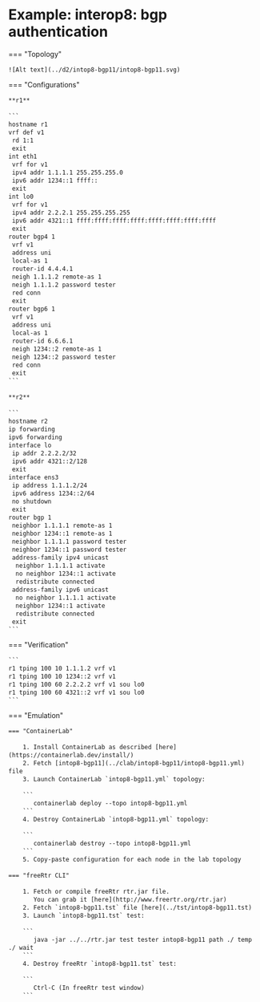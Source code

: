 # Example: interop8: bgp authentication

=== "Topology"

    ![Alt text](../d2/intop8-bgp11/intop8-bgp11.svg)

=== "Configurations"

    **r1**

    ```
    hostname r1
    vrf def v1
     rd 1:1
     exit
    int eth1
     vrf for v1
     ipv4 addr 1.1.1.1 255.255.255.0
     ipv6 addr 1234::1 ffff::
     exit
    int lo0
     vrf for v1
     ipv4 addr 2.2.2.1 255.255.255.255
     ipv6 addr 4321::1 ffff:ffff:ffff:ffff:ffff:ffff:ffff:ffff
     exit
    router bgp4 1
     vrf v1
     address uni
     local-as 1
     router-id 4.4.4.1
     neigh 1.1.1.2 remote-as 1
     neigh 1.1.1.2 password tester
     red conn
     exit
    router bgp6 1
     vrf v1
     address uni
     local-as 1
     router-id 6.6.6.1
     neigh 1234::2 remote-as 1
     neigh 1234::2 password tester
     red conn
     exit
    ```

    **r2**

    ```
    hostname r2
    ip forwarding
    ipv6 forwarding
    interface lo
     ip addr 2.2.2.2/32
     ipv6 addr 4321::2/128
     exit
    interface ens3
     ip address 1.1.1.2/24
     ipv6 address 1234::2/64
     no shutdown
     exit
    router bgp 1
     neighbor 1.1.1.1 remote-as 1
     neighbor 1234::1 remote-as 1
     neighbor 1.1.1.1 password tester
     neighbor 1234::1 password tester
     address-family ipv4 unicast
      neighbor 1.1.1.1 activate
      no neighbor 1234::1 activate
      redistribute connected
     address-family ipv6 unicast
      no neighbor 1.1.1.1 activate
      neighbor 1234::1 activate
      redistribute connected
     exit
    ```

=== "Verification"

    ```
    r1 tping 100 10 1.1.1.2 vrf v1
    r1 tping 100 10 1234::2 vrf v1
    r1 tping 100 60 2.2.2.2 vrf v1 sou lo0
    r1 tping 100 60 4321::2 vrf v1 sou lo0
    ```

=== "Emulation"

    === "ContainerLab"

        1. Install ContainerLab as described [here](https://containerlab.dev/install/)  
        2. Fetch [intop8-bgp11](../clab/intop8-bgp11/intop8-bgp11.yml) file  
        3. Launch ContainerLab `intop8-bgp11.yml` topology:  

        ```
           containerlab deploy --topo intop8-bgp11.yml  
        ```
        4. Destroy ContainerLab `intop8-bgp11.yml` topology:  

        ```
           containerlab destroy --topo intop8-bgp11.yml  
        ```
        5. Copy-paste configuration for each node in the lab topology

    === "freeRtr CLI"

        1. Fetch or compile freeRtr rtr.jar file.  
           You can grab it [here](http://www.freertr.org/rtr.jar)  
        2. Fetch `intop8-bgp11.tst` file [here](../tst/intop8-bgp11.tst)  
        3. Launch `intop8-bgp11.tst` test:  

        ```
           java -jar ../../rtr.jar test tester intop8-bgp11 path ./ temp ./ wait
        ```
        4. Destroy freeRtr `intop8-bgp11.tst` test:  

        ```
           Ctrl-C (In freeRtr test window)
        ```

